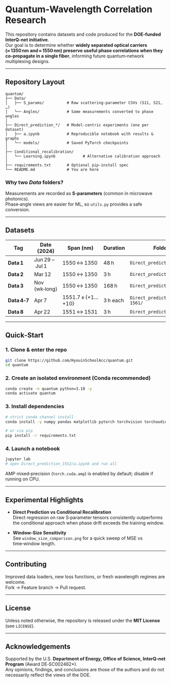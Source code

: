 # Quantum‑Wavelength Correlation Research

This repository contains datasets and code produced for the **DOE‑funded InterQ‑net initiative**.  
Our goal is to determine whether **widely separated optical carriers (≈ 1350 nm and ≈ 1550 nm) preserve useful phase correlations when they co‑propagate in a single fiber**, informing future quantum‑network multiplexing designs.

---

## Repository Layout

```
quantum/
├── Data/
│   ├── S_params/          # Raw scattering‑parameter CSVs (S11, S21, …)
│   └── Angles/            # Same measurements converted to phase angles
│
├── Direct_prediction_*/   # Model‑centric experiments (one per dataset)
│   ├── a.ipynb            # Reproducible notebook with results & graphs
│   └── models/            # Saved PyTorch checkpoints
│
├── Conditional_recalibration/
│   └── Learning.ipynb            # Alternative calibration approach
│
├── requirements.txt       # Optional pip‑install spec
└── README.md              # You are here
```

### Why two *Data* folders?
Measurements are recorded as **S‑parameters** (common in microwave photonics).  
Phase‑angle views are easier for ML, so `utils.py` provides a safe conversion.

---

## Datasets

| Tag | Date (2024) | Span (nm) | Duration | Folder |
|-----|-------------|-----------|----------|--------|
| **Data 1** | Jun 29 – Jul 1 | 1550 ↔ 1350 | 48 h | `Direct_prediction_data1/` |
| **Data 2** | Mar 12 | 1550 ↔ 1350 | 3 h | `Direct_prediction_data2/` |
| **Data 3** | Nov (wk‑long) | 1550 ↔ 1350 | 168 h | `Direct_prediction_data3/` |
| **Data 4‑7** | Apr 7 | 1551.7 ± {+1…+10} | 3 h each | `Direct_prediction_1552…1561/` |
| **Data 8** | Apr 22 | 1551 ↔ 1531 | 3 h | `Direct_prediction_1531/` |


---

## Quick‑Start

### 1. Clone & enter the repo

```bash
git clone https://github.com/HyouinSchoolAcc/quantum.git
cd quantum
```

### 2. Create an isolated environment (Conda recommended)

```bash
conda create -n quantum python=3.10 -y
conda activate quantum
```

### 3. Install dependencies

```bash
# strict conda channel install
conda install -y numpy pandas matplotlib pytorch torchvision torchaudio -c pytorch

# or via pip
pip install -r requirements.txt
```

### 4. Launch a notebook

```bash
jupyter lab
# open Direct_prediction_1552/a.ipynb and run all
```

AMP mixed‑precision (`torch.cuda.amp`) is enabled by default; disable if running on CPU.

---

## Experimental Highlights

* **Direct Prediction vs Conditional Recalibration**  
  Direct regression on raw S‑parameter tensors consistently outperforms the conditional approach when phase drift exceeds the training window.

* **Window‑Size Sensitivity**  
  See `window_size_comparison.png` for a quick sweep of MSE vs time‑window length.

---

## Contributing

Improved data loaders, new loss functions, or fresh wavelength regimes are welcome.  
Fork → Feature branch → Pull request.

---

## License

Unless noted otherwise, the repository is released under the **MIT License** (see `LICENSE`).

---

## Acknowledgements

Supported by the U.S. **Department of Energy, Office of Science, InterQ‑net Program** (Award DE‑SC002462*).  
Any opinions, findings, and conclusions are those of the authors and do not necessarily reflect the views of the DOE.
